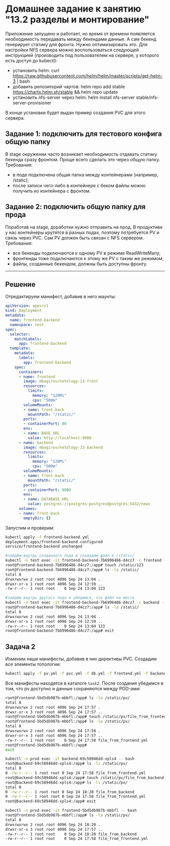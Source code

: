 # Домашнее задание к занятию "13.2 разделы и монтирование"
Приложение запущено и работает, но время от времени появляется необходимость передавать между бекендами данные. А сам бекенд генерирует статику для фронта. Нужно оптимизировать это.
Для настройки NFS сервера можно воспользоваться следующей инструкцией (производить под пользователем на сервере, у которого есть доступ до kubectl):
* установить helm: curl https://raw.githubusercontent.com/helm/helm/master/scripts/get-helm-3 | bash
* добавить репозиторий чартов: helm repo add stable https://charts.helm.sh/stable && helm repo update
* установить nfs-server через helm: helm install nfs-server stable/nfs-server-provisioner

В конце установки будет выдан пример создания PVC для этого сервера.

## Задание 1: подключить для тестового конфига общую папку
В stage окружении часто возникает необходимость отдавать статику бекенда сразу фронтом. Проще всего сделать это через общую папку. Требования:
* в поде подключена общая папка между контейнерами (например, /static);
* после записи чего-либо в контейнере с беком файлы можно получить из контейнера с фронтом.

## Задание 2: подключить общую папку для прода
Поработав на stage, доработки нужно отправить на прод. В продуктиве у нас контейнеры крутятся в разных подах, поэтому потребуется PV и связь через PVC. Сам PV должен быть связан с NFS сервером. Требования:
* все бекенды подключаются к одному PV в режиме ReadWriteMany;
* фронтенды тоже подключаются к этому же PV с таким же режимом;
* файлы, созданные бекендом, должны быть доступны фронту.

---

## Решение
Отредактируем манифест, добавив в него маунты:
```yaml
apiVersion: apps/v1
kind: Deployment
metadata:
  name: frontend-backend
  namespace: test
spec:
  selector:
    matchLabels:
      app: frontend-backend
  template:
    metadata:
      labels:
        app: frontend-backend
    spec:
      containers:
      - name: frontend
        image: mbagirov/netology-13-front
        resources:
          limits:
            memory: "128Mi"
            cpu: "500m"
        volumeMounts:
        - name: front-back
          mountPath: "/static/"
        ports:
        - containerPort: 80
        env: 
        - name: BASE_URL
          value: http://localhost:9000
      - name: backend
        image: mbagirov/netology-13-backend
        resources:
          limits:
            memory: "128Mi"
            cpu: "500m"
        volumeMounts:
        - name: front-back
          mountPath: "/static/"
        ports:
        - containerPort: 9000
        env:
        - name: DATABASE_URL
          value: postgres://postgres:postgres@postgres:5432/news
      volumes:
      - name: front-back
        emptyDir: {}
```
Запустим и проверим:
```bash
kubectl apply -f frontend-backend.yml
deployment.apps/frontend-backend configured
service/frontend-backend unchanged

#зайдём внутрь созданного пода и создадим файл в /static/
kubectl -n test exec -it frontend-backend-7b6996486-d4cz7 -c frontend -- bash
root@frontend-backend-7b6996486-d4cz7:/app# touch /static/123
root@frontend-backend-7b6996486-d4cz7:/app# ls -la /static/
total 8
drwxrwxrwx 2 root root 4096 Sep 24 13:04 .
drwxr-xr-x 1 root root 4096 Sep 24 12:59 ..
-rw-r--r-- 1 root root    0 Sep 24 13:04 123

#зайдём внутрь другого пода и убедимся, что файл на месте
kubectl -n test exec -it frontend-backend-7b6996486-d4cz7 -c backend -- bash 
root@frontend-backend-7b6996486-d4cz7:/app# ls -la /static/
total 8
drwxrwxrwx 2 root root 4096 Sep 24 13:04 .
drwxr-xr-x 1 root root 4096 Sep 24 12:59 ..
-rw-r--r-- 1 root root    0 Sep 24 13:04 123
root@frontend-backend-7b6996486-d4cz7:/app# exit
```

## Задача 2
Изменим наши манифесты, добавив в них директивы PVC. Создадим все элементы топологии:
```bash
kubectl apply -f pv.yml -f pvc.yml -f db.yml -f frontend.yml -f backend.yml
```
Все манифесты находятся в каталоге ``task2``. После создания убедимся в том, что pv доступно и данные сохраняются между POD-ами:
```bash
root@frontend-5bd5db987b-mbbfl:/app# ls -la /static/pv/
total 8
drwxrwxrwx 2 root root 4096 Sep 24 17:57 .
drwxr-xr-x 3 root root 4096 Sep 24 17:57 ..
root@frontend-5bd5db987b-mbbfl:/app# touch /static/pv/file_from_frontend.yml
root@frontend-5bd5db987b-mbbfl:/app# ls -la /static/pv/
total 8
drwxrwxrwx 2 root root 4096 Sep 24 17:58 .
drwxr-xr-x 3 root root 4096 Sep 24 17:57 ..
-rw-r--r-- 1 root root    0 Sep 24 17:58 file_from_frontend.yml
root@frontend-5bd5db987b-mbbfl:/app# 
exit

kubectl -n prod exec -it backend-69c58946dd-xpls4 -- bash 
root@backend-69c58946dd-xpls4:/app# ls -ls /static/pv/
total 0
0 -rw-r--r-- 1 root root 0 Sep 24 17:58 file_from_frontend.yml
root@backend-69c58946dd-xpls4:/app# touch /static/pv/file_from_backend
root@backend-69c58946dd-xpls4:/app# ls -ls /static/pv/
total 0
0 -rw-r--r-- 1 root root 0 Sep 24 18:20 file_from_backend
0 -rw-r--r-- 1 root root 0 Sep 24 17:58 file_from_frontend.yml
root@backend-69c58946dd-xpls4:/app# exit

kubectl -n prod exec -it frontend-5bd5db987b-mbbfl -- bash 
root@frontend-5bd5db987b-mbbfl:/app# ls -la /static/pv/
total 8
drwxrwxrwx 2 root root 4096 Sep 24 18:20 .
drwxr-xr-x 3 root root 4096 Sep 24 17:57 ..
-rw-r--r-- 1 root root    0 Sep 24 18:20 file_from_backend
-rw-r--r-- 1 root root    0 Sep 24 17:58 file_from_frontend.yml
```
